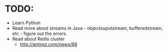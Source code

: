 TODO:
=====

* Learn Python
* Read more about streams in Java - objectouputstream, bufferedstream, etc - figure out the errors.
* Read about Redis cluster
  * http://antirez.com/news/66
